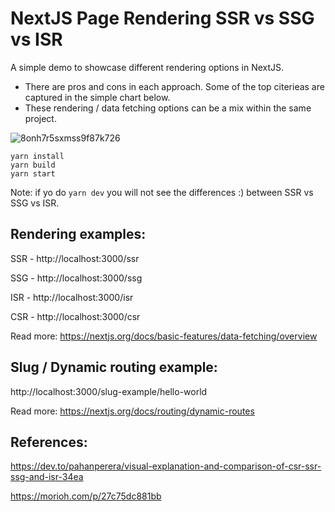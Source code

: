 # NextJS Page Rendering SSR vs SSG vs ISR

A simple demo to showcase different rendering options in NextJS.

- There are pros and cons in each approach. Some of the top citerieas are captured in the simple chart below. 
- These rendering / data fetching options can be a mix within the same project. 

![8onh7r5sxmss9f87k726](https://user-images.githubusercontent.com/2689410/179026796-141da097-58e1-45fc-b9df-a98429e06cf6.png)


```
yarn install
yarn build
yarn start
```

Note: if yo do ```yarn dev``` you will not see the differences :) between SSR vs SSG vs ISR.


##  Rendering examples:

SSR - http://localhost:3000/ssr

SSG - http://localhost:3000/ssg

ISR - http://localhost:3000/isr

CSR - http://localhost:3000/csr


Read more: https://nextjs.org/docs/basic-features/data-fetching/overview

##  Slug / Dynamic routing example:
http://localhost:3000/slug-example/hello-world

Read more: https://nextjs.org/docs/routing/dynamic-routes

## References: 

https://dev.to/pahanperera/visual-explanation-and-comparison-of-csr-ssr-ssg-and-isr-34ea

https://morioh.com/p/27c75dc881bb
